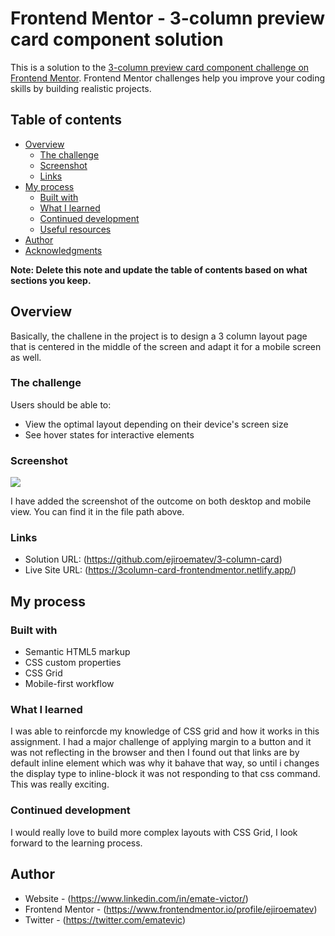 # Frontend Mentor - 3-column preview card component solution

This is a solution to the [3-column preview card component challenge on Frontend Mentor](https://www.frontendmentor.io/challenges/3column-preview-card-component-pH92eAR2-). Frontend Mentor challenges help you improve your coding skills by building realistic projects.

## Table of contents

- [Overview](#overview)
  - [The challenge](#the-challenge)
  - [Screenshot](#screenshot)
  - [Links](#links)
- [My process](#my-process)
  - [Built with](#built-with)
  - [What I learned](#what-i-learned)
  - [Continued development](#continued-development)
  - [Useful resources](#useful-resources)
- [Author](#author)
- [Acknowledgments](#acknowledgments)

**Note: Delete this note and update the table of contents based on what sections you keep.**

## Overview

Basically, the challene in the project is to design a 3 column layout page that is centered in the middle of the screen and adapt it for a mobile screen as well.

### The challenge

Users should be able to:

- View the optimal layout depending on their device's screen size
- See hover states for interactive elements

### Screenshot

![](./screenshot.jpg)

I have added the screenshot of the outcome on both desktop and mobile view. You can find it in the file path above.

### Links

- Solution URL: (https://github.com/ejiroematev/3-column-card)
- Live Site URL: (https://3column-card-frontendmentor.netlify.app/)

## My process

### Built with

- Semantic HTML5 markup
- CSS custom properties
- CSS Grid
- Mobile-first workflow

### What I learned

I was able to reinforcde my knowledge of CSS grid and how it works in this assignment. I had a major challenge of applying margin to a button and it was not reflecting in the browser and then I found out that links are by default inline element which was why it bahave that way, so until i changes the display type to inline-block it was not responding to that css command. This was really exciting.

### Continued development

I would really love to build more complex layouts with CSS Grid, I look forward to the learning process.

## Author

- Website - (https://www.linkedin.com/in/emate-victor/)
- Frontend Mentor - (https://www.frontendmentor.io/profile/ejiroematev)
- Twitter - (https://twitter.com/ematevic)
